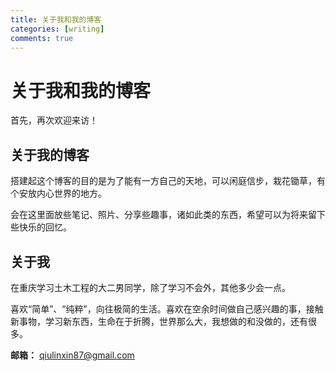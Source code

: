 ```yaml
---
title: 关于我和我的博客
categories: [writing]
comments: true
---
```


# 关于我和我的博客

首先，再次欢迎来访！

## 关于我的博客

搭建起这个博客的目的是为了能有一方自己的天地，可以闲庭信步，栽花锄草，有个安放内心世界的地方。

会在这里面放些笔记、照片、分享些趣事，诸如此类的东西，希望可以为将来留下些快乐的回忆。

## 关于我

在重庆学习土木工程的大二男同学，除了学习不会外，其他多少会一点。

喜欢“简单”、“纯粹”，向往极简的生活。喜欢在空余时间做自己感兴趣的事，接触新事物，学习新东西，生命在于折腾，世界那么大，我想做的和没做的，还有很多。

**邮箱：** qiulinxin87@gmail.com